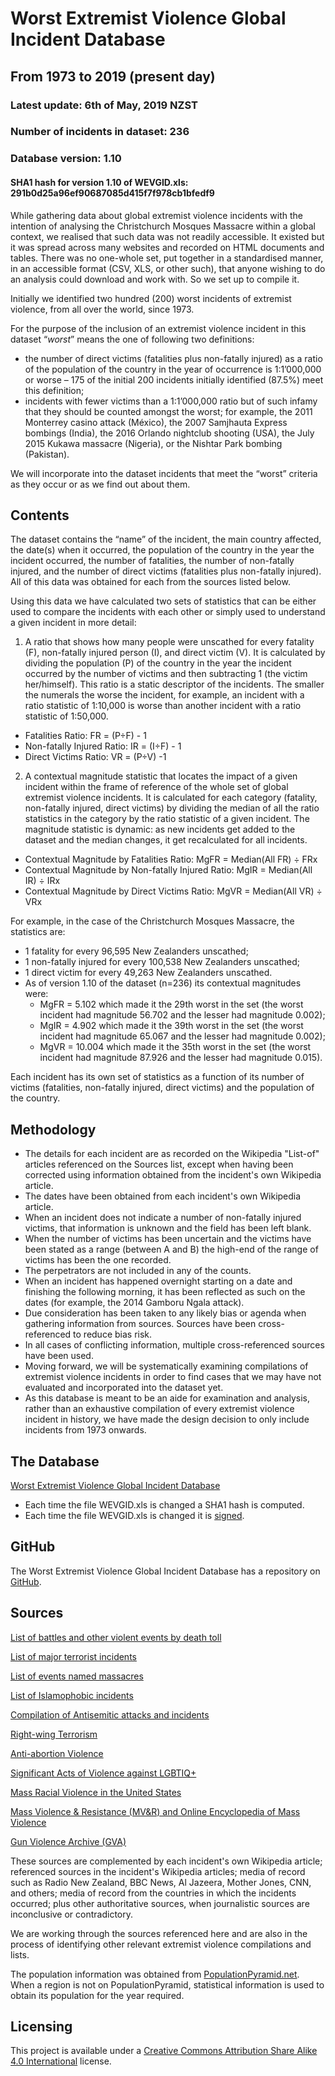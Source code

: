# Worst Extremist Violence Global Incident Database
## From 1973 to 2019 (present day)
### Latest update: 6th of May, 2019 NZST
### Number of incidents in dataset: 236
### Database version: 1.10
#### SHA1 hash for version 1.10 of WEVGID.xls: 291b0d25a96ef90687085d415f7f978cb1bfedf9

While gathering data about global extremist violence incidents with the intention of analysing the Christchurch Mosques Massacre within a global context, we realised that such data was not readily accessible. It existed but it was spread across many websites and recorded on HTML documents and tables. There was no one-whole set, put together in a standardised manner, in an accessible format (CSV, XLS, or other such), that anyone wishing to do an analysis could download and work with. So we set up to compile it.

Initially we identified two hundred (200) worst incidents of extremist violence, from all over the world, since 1973.

For the purpose of the inclusion of an extremist violence incident in this dataset “*worst*” means the one of following two definitions:
 - the number of direct victims (fatalities plus non-fatally injured) as a ratio of the population of the country in the year of occurrence is 1:1’000,000 or worse – 175 of the initial 200 incidents initially identified (87.5%) meet this definition;
 - incidents with fewer victims than a 1:1’000,000 ratio but of such infamy that they should be counted amongst the worst; for example, the 2011 Monterrey casino attack (México), the 2007 Samjhauta Express bombings (India), the 2016 Orlando nightclub shooting (USA), the July 2015 Kukawa massacre (Nigeria), or the Nishtar Park bombing (Pakistan).

We will incorporate into the dataset incidents that meet the “worst” criteria as they occur or as we find out about them.

## Contents

The dataset contains the “name” of the incident, the main country affected, the date(s) when it occurred, the population of the country in the year the incident occurred, the number of fatalities, the number of non-fatally injured, and the number of direct victims (fatalities plus non-fatally injured). All of this data was obtained for each from the sources listed below. 

Using this data we have calculated two sets of statistics that can be either used to compare the incidents with each other or simply used to understand a given incident in more detail: 
1.  A ratio that shows how many people were unscathed for every fatality (F), non-fatally injured person (I), and direct victim (V). It is calculated by dividing the population (P) of the country in the year the incident occurred by the number of victims and then subtracting 1 (the victim her/himself). This ratio is a static descriptor of the incidents.  The smaller the numerals the worse the incident, for example, an incident with a ratio statistic of 1:10,000 is worse than another incident with a ratio statistic of 1:50,000.
  - Fatalities Ratio: FR = (P÷F) - 1 
  - Non-fatally Injured Ratio: IR = (I÷F) - 1 
  - Direct Victims Ratio: VR = (P÷V) -1
2.  A contextual magnitude statistic that locates the impact of a given incident within the frame of reference of the whole set of global extremist violence incidents. It is calculated for each category (fatality, non-fatally injured, direct victims) by dividing the median of all the ratio statistics in the category by the ratio statistic of a given incident. The magnitude statistic is dynamic: as new incidents get added to the dataset and the median changes, it get recalculated for all incidents.
  - Contextual Magnitude by Fatalities Ratio: MgFR = Median(All FR) ÷ FRx
  - Contextual Magnitude by Non-fatally Injured Ratio: MgIR = Median(All IR) ÷ IRx
  - Contextual Magnitude by Direct Victims Ratio: MgVR = Median(All VR) ÷ VRx

For example, in the case of the Christchurch Mosques Massacre, the statistics are:
 - 1 fatality for every 96,595 New Zealanders unscathed;
 - 1 non-fatally injured for every 100,538 New Zealanders unscathed;
 - 1 direct victim for every 49,263 New Zealanders unscathed.
 - As of version 1.10 of the dataset (n=236) its contextual magnitudes were: 
    - MgFR = 5.102 which made it the 29th worst in the set (the worst incident had magnitude 56.702 and the lesser had magnitude 0.002);
    - MgIR = 4.902 which made it the 39th worst in the set (the worst incident had magnitude 65.067 and the lesser had magnitude 0.002);
    - MgVR = 10.004 which made it the 35th worst in the set (the worst incident had magnitude 87.926 and the lesser had magnitude 0.015).

Each incident has its own set of statistics as a function of its number of victims (fatalities, non-fatally injured, direct victims) and the population of the country.

## Methodology

 - The details for each incident are as recorded on the Wikipedia "List-of" articles referenced on the Sources list, except when having been corrected using information obtained from the incident's own Wikipedia article.
 - The dates have been obtained from each incident's own Wikipedia article.
 - When an incident does not indicate a number of non-fatally injured victims, that information is unknown and the field has been left blank.
 - When the number of victims has been uncertain and the victims have been stated as a range (between A and B) the high-end of the range of victims has been the one recorded.
 - The perpetrators are not included in any of the counts.
 - When an incident has happened overnight starting on a date and finishing the following morning, it has been reflected as such on the dates (for example, the 2014 Gamboru Ngala attack).
 - Due consideration has been taken to any likely bias or agenda when gathering information from sources.  Sources have been cross-referenced to reduce bias risk.
 - In all cases of conflicting information, multiple cross-referenced sources have been used.
 - Moving forward, we will be systematically examining compilations of extremist violence incidents in order to find cases that we may have not evaluated and incorporated into the dataset yet.
 - As this database is meant to be an aide for examination and analysis, rather than an exhaustive compilation of every extremist violence incident in history, we have made the design decision to only include incidents from 1973 onwards.

## The Database

[Worst Extremist Violence Global Incident Database](https://github.com/FelisNigelus/WorstExtremistViolenceGlobalIncidentDatabase/blob/master/WEVGID.xls "Version 1.10 Latest update 09/05/2019 236 records")

 - Each time the file WEVGID.xls is changed a SHA1 hash is computed.
 - Each time the file WEVGID.xls is changed it is [signed](https://github.com/FelisNigelus/WorstExtremistViolenceGlobalIncidentDatabase/blob/master/WEVGID.xls.sig).

## GitHub
The Worst Extremist Violence Global Incident Database has a repository on [GitHub](https://github.com/FelisNigelus/WorstExtremistViolenceGlobalIncidentDatabase/edit/master/README.md). 

## Sources
[List of battles and other violent events by death toll](https://en.wikipedia.org/wiki/List_of_battles_and_other_violent_events_by_death_toll)

[List of major terrorist incidents](https://en.wikipedia.org/wiki/List_of_major_terrorist_incidents)

[List of events named massacres](https://en.wikipedia.org/wiki/List_of_events_named_massacres)

[List of Islamophobic incidents](https://en.wikipedia.org/wiki/List_of_Islamophobic_incidents)

[Compilation of Antisemitic attacks and incidents](https://en.wikipedia.org/wiki/Category:Antisemitic_attacks_and_incidents)

[Right-wing Terrorism](https://en.wikipedia.org/wiki/Right-wing_terrorism)

[Anti-abortion Violence](https://en.wikipedia.org/wiki/Anti-abortion_violence)

[Significant Acts of Violence against LGBTIQ+](https://en.wikipedia.org/wiki/Significant_acts_of_violence_against_LGBT_people)

[Mass Racial Violence in the United States](https://en.wikipedia.org/wiki/Mass_racial_violence_in_the_United_States)

[Mass Violence & Resistance (MV&R) and Online Encyclopedia of Mass Violence](http://www.sciencespo.fr/mass-violence-war-massacre-resistance/en/homepage)

[Gun Violence Archive (GVA)](https://www.gunviolencearchive.org)

These sources are complemented by each incident's own Wikipedia article; referenced sources in the incident's Wikipedia articles; media of record such as Radio New Zealand, BBC News, Al Jazeera, Mother Jones, CNN, and others; media of record from the countries in which the incidents occurred; plus other authoritative sources, when journalistic sources are inconclusive or contradictory.

We are working through the sources referenced here and are also in the process of identifying other relevant extremist violence compilations and lists.

The population information was obtained from [PopulationPyramid.net](https://www.populationpyramid.net). When a region is not on PopulationPyramid, statistical information is used to obtain its population for the year required.

## Licensing
This project is available under a [Creative Commons Attribution Share Alike 4.0 International](https://github.com/FelisNigelus/WorstExtremistViolenceGlobalIncidentDatabase/blob/master/LICENSE.txt) license.
